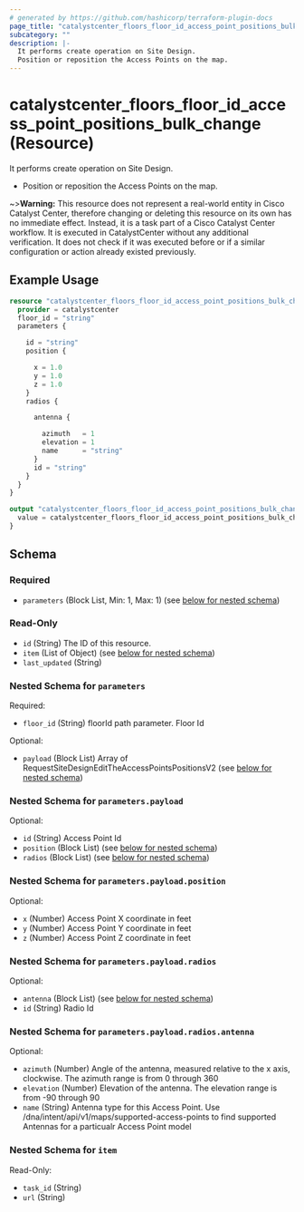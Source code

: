 ```yaml
---
# generated by https://github.com/hashicorp/terraform-plugin-docs
page_title: "catalystcenter_floors_floor_id_access_point_positions_bulk_change Resource - terraform-provider-catalystcenter"
subcategory: ""
description: |-
  It performs create operation on Site Design.
  Position or reposition the Access Points on the map.
---
```


# catalystcenter_floors_floor_id_access_point_positions_bulk_change (Resource)

It performs create operation on Site Design.

- Position or reposition the Access Points on the map.

~>**Warning:**
This resource does not represent a real-world entity in Cisco Catalyst Center, therefore changing or deleting this resource on its own has no immediate effect.
Instead, it is a task part of a Cisco Catalyst Center workflow. It is executed in CatalystCenter without any additional verification. It does not check if it was executed before or if a similar configuration or action already existed previously.

## Example Usage

```terraform
resource "catalystcenter_floors_floor_id_access_point_positions_bulk_change" "example" {
  provider = catalystcenter
  floor_id = "string"
  parameters {

    id = "string"
    position {

      x = 1.0
      y = 1.0
      z = 1.0
    }
    radios {

      antenna {

        azimuth   = 1
        elevation = 1
        name      = "string"
      }
      id = "string"
    }
  }
}

output "catalystcenter_floors_floor_id_access_point_positions_bulk_change_example" {
  value = catalystcenter_floors_floor_id_access_point_positions_bulk_change.example
}
```

<!-- schema generated by tfplugindocs -->
## Schema

### Required

- `parameters` (Block List, Min: 1, Max: 1) (see [below for nested schema](#nestedblock--parameters))

### Read-Only

- `id` (String) The ID of this resource.
- `item` (List of Object) (see [below for nested schema](#nestedatt--item))
- `last_updated` (String)

<a id="nestedblock--parameters"></a>
### Nested Schema for `parameters`

Required:

- `floor_id` (String) floorId path parameter. Floor Id

Optional:

- `payload` (Block List) Array of RequestSiteDesignEditTheAccessPointsPositionsV2 (see [below for nested schema](#nestedblock--parameters--payload))

<a id="nestedblock--parameters--payload"></a>
### Nested Schema for `parameters.payload`

Optional:

- `id` (String) Access Point Id
- `position` (Block List) (see [below for nested schema](#nestedblock--parameters--payload--position))
- `radios` (Block List) (see [below for nested schema](#nestedblock--parameters--payload--radios))

<a id="nestedblock--parameters--payload--position"></a>
### Nested Schema for `parameters.payload.position`

Optional:

- `x` (Number) Access Point X coordinate in feet
- `y` (Number) Access Point Y coordinate in feet
- `z` (Number) Access Point Z coordinate in feet


<a id="nestedblock--parameters--payload--radios"></a>
### Nested Schema for `parameters.payload.radios`

Optional:

- `antenna` (Block List) (see [below for nested schema](#nestedblock--parameters--payload--radios--antenna))
- `id` (String) Radio Id

<a id="nestedblock--parameters--payload--radios--antenna"></a>
### Nested Schema for `parameters.payload.radios.antenna`

Optional:

- `azimuth` (Number) Angle of the antenna, measured relative to the x axis, clockwise. The azimuth range is from 0 through 360
- `elevation` (Number) Elevation of the antenna. The elevation range is from -90 through 90
- `name` (String) Antenna type for this Access Point. Use /dna/intent/api/v1/maps/supported-access-points to find supported Antennas for a particualr Access Point model





<a id="nestedatt--item"></a>
### Nested Schema for `item`

Read-Only:

- `task_id` (String)
- `url` (String)
